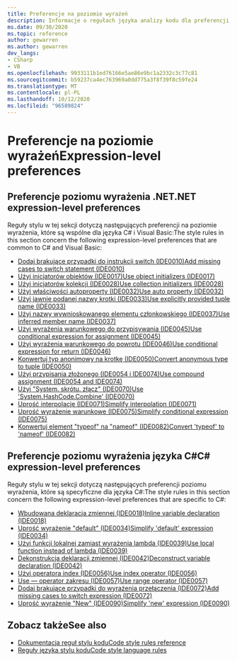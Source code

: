 ```yaml
---
title: Preferencje na poziomie wyrażeń
description: Informacje o regułach języka analizy kodu dla preferencji na poziomie wyrażenia
ms.date: 09/30/2020
ms.topic: reference
author: gewarren
ms.author: gewarren
dev_langs:
- CSharp
- VB
ms.openlocfilehash: 9933111b1ed76166e5ae86e9bc1a2332c3c77c81
ms.sourcegitcommit: b59237ca4ec763969a0dd775a3f8f39f8c59fe24
ms.translationtype: MT
ms.contentlocale: pl-PL
ms.lasthandoff: 10/12/2020
ms.locfileid: "96589824"
---
```

# <a name="expression-level-preferences"></a><span data-ttu-id="7fb63-103">Preferencje na poziomie wyrażeń</span><span class="sxs-lookup"><span data-stu-id="7fb63-103">Expression-level preferences</span></span>

## <a name="net-expression-level-preferences"></a><span data-ttu-id="7fb63-104">Preferencje poziomu wyrażenia .NET</span><span class="sxs-lookup"><span data-stu-id="7fb63-104">.NET expression-level preferences</span></span>

<span data-ttu-id="7fb63-105">Reguły stylu w tej sekcji dotyczą następujących preferencji na poziomie wyrażenia, które są wspólne dla języka C# i Visual Basic:</span><span class="sxs-lookup"><span data-stu-id="7fb63-105">The style rules in this section concern the following expression-level preferences that are common to C# and Visual Basic:</span></span>

- [<span data-ttu-id="7fb63-106">Dodaj brakujące przypadki do instrukcji switch (IDE0010)</span><span class="sxs-lookup"><span data-stu-id="7fb63-106">Add missing cases to switch statement (IDE0010)</span></span>](ide0010.md)
- [<span data-ttu-id="7fb63-107">Użyj inicjatorów obiektów (IDE0017)</span><span class="sxs-lookup"><span data-stu-id="7fb63-107">Use object initializers (IDE0017)</span></span>](ide0017.md)
- [<span data-ttu-id="7fb63-108">Użyj inicjatorów kolekcji (IDE0028)</span><span class="sxs-lookup"><span data-stu-id="7fb63-108">Use collection initializers (IDE0028)</span></span>](ide0028.md)
- [<span data-ttu-id="7fb63-109">Użyj właściwości autoproperty (IDE0032)</span><span class="sxs-lookup"><span data-stu-id="7fb63-109">Use auto property (IDE0032)</span></span>](ide0032.md)
- [<span data-ttu-id="7fb63-110">Użyj jawnie podanej nazwy krotki (IDE0033)</span><span class="sxs-lookup"><span data-stu-id="7fb63-110">Use explicitly provided tuple name (IDE0033)</span></span>](ide0033.md)
- [<span data-ttu-id="7fb63-111">Użyj nazwy wywnioskowanego elementu członkowskiego (IDE0037)</span><span class="sxs-lookup"><span data-stu-id="7fb63-111">Use inferred member name (IDE0037)</span></span>](ide0037.md)
- [<span data-ttu-id="7fb63-112">Użyj wyrażenia warunkowego do przypisywania (IDE0045)</span><span class="sxs-lookup"><span data-stu-id="7fb63-112">Use conditional expression for assignment (IDE0045)</span></span>](ide0045.md)
- [<span data-ttu-id="7fb63-113">Użyj wyrażenia warunkowego do powrotu (IDE0046)</span><span class="sxs-lookup"><span data-stu-id="7fb63-113">Use conditional expression for return (IDE0046)</span></span>](ide0046.md)
- [<span data-ttu-id="7fb63-114">Konwertuj typ anonimowy na krotkę (IDE0050)</span><span class="sxs-lookup"><span data-stu-id="7fb63-114">Convert anonymous type to tuple (IDE0050)</span></span>](ide0050.md)
- [<span data-ttu-id="7fb63-115">Użyj przypisania złożonego (IDE0054 i IDE0074)</span><span class="sxs-lookup"><span data-stu-id="7fb63-115">Use compound assignment (IDE0054 and IDE0074)</span></span>](ide0054-ide0074.md)
- [<span data-ttu-id="7fb63-116">Użyj "System. skrótu. złącz" (IDE0070)</span><span class="sxs-lookup"><span data-stu-id="7fb63-116">Use 'System.HashCode.Combine' (IDE0070)</span></span>](ide0070.md)
- [<span data-ttu-id="7fb63-117">Uprość interpolację (IDE0071)</span><span class="sxs-lookup"><span data-stu-id="7fb63-117">Simplify interpolation (IDE0071)</span></span>](ide0071.md)
- [<span data-ttu-id="7fb63-118">Uprość wyrażenie warunkowe (IDE0075)</span><span class="sxs-lookup"><span data-stu-id="7fb63-118">Simplify conditional expression (IDE0075)</span></span>](ide0075.md)
- [<span data-ttu-id="7fb63-119">Konwertuj element "typeof" na "nameof" (IDE0082)</span><span class="sxs-lookup"><span data-stu-id="7fb63-119">Convert 'typeof' to 'nameof' (IDE0082)</span></span>](ide0082.md)

## <a name="c-expression-level-preferences"></a><span data-ttu-id="7fb63-120">Preferencje poziomu wyrażenia języka C#</span><span class="sxs-lookup"><span data-stu-id="7fb63-120">C# expression-level preferences</span></span>

<span data-ttu-id="7fb63-121">Reguły stylu w tej sekcji dotyczą następujących preferencji poziomu wyrażenia, które są specyficzne dla języka C#:</span><span class="sxs-lookup"><span data-stu-id="7fb63-121">The style rules in this section concern the following expression-level preferences that are specific to C#:</span></span>

- [<span data-ttu-id="7fb63-122">Wbudowana deklaracja zmiennej (IDE0018)</span><span class="sxs-lookup"><span data-stu-id="7fb63-122">Inline variable declaration (IDE0018)</span></span>](ide0018.md)
- [<span data-ttu-id="7fb63-123">Uprość wyrażenie "default" (IDE0034)</span><span class="sxs-lookup"><span data-stu-id="7fb63-123">Simplify 'default' expression (IDE0034)</span></span>](ide0034.md)
- [<span data-ttu-id="7fb63-124">Użyj funkcji lokalnej zamiast wyrażenia lambda (IDE0039)</span><span class="sxs-lookup"><span data-stu-id="7fb63-124">Use local function instead of lambda (IDE0039)</span></span>](ide0039.md)
- [<span data-ttu-id="7fb63-125">Dekonstrukcja deklaracji zmiennej (IDE0042)</span><span class="sxs-lookup"><span data-stu-id="7fb63-125">Deconstruct variable declaration (IDE0042)</span></span>](ide0042.md)
- [<span data-ttu-id="7fb63-126">Użyj operatora index (IDE0056)</span><span class="sxs-lookup"><span data-stu-id="7fb63-126">Use index operator (IDE0056)</span></span>](ide0056.md)
- [<span data-ttu-id="7fb63-127">Use — operator zakresu (IDE0057)</span><span class="sxs-lookup"><span data-stu-id="7fb63-127">Use range operator (IDE0057)</span></span>](ide0057.md)
- [<span data-ttu-id="7fb63-128">Dodaj brakujące przypadki do wyrażenia przełączenia (IDE0072)</span><span class="sxs-lookup"><span data-stu-id="7fb63-128">Add missing cases to switch expression (IDE0072)</span></span>](ide0072.md)
- [<span data-ttu-id="7fb63-129">Uprość wyrażenie "New" (IDE0090)</span><span class="sxs-lookup"><span data-stu-id="7fb63-129">Simplify 'new' expression (IDE0090)</span></span>](ide0090.md)

## <a name="see-also"></a><span data-ttu-id="7fb63-130">Zobacz także</span><span class="sxs-lookup"><span data-stu-id="7fb63-130">See also</span></span>

- [<span data-ttu-id="7fb63-131">Dokumentacja reguł stylu kodu</span><span class="sxs-lookup"><span data-stu-id="7fb63-131">Code style rules reference</span></span>](index.md)
- [<span data-ttu-id="7fb63-132">Reguły języka stylu kodu</span><span class="sxs-lookup"><span data-stu-id="7fb63-132">Code style language rules</span></span>](language-rules.md)
